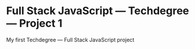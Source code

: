 # Full Stack JavaScript — Techdegree — Project 1

My first Techdegree — Full Stack JavaScript project